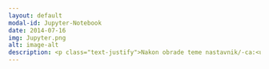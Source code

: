 ```yaml
---
layout: default
modal-id: Jupyter-Notebook
date: 2014-07-16
img: Jupyter.png
alt: image-alt
description: <p class="text-justify">Nakon obrade teme nastavnik/-ca:<ul class="text-left"><li>kreira i uređuje lični onlajn repozitorijum na platformi GitHub i da postavlja nastavne sadržaje;</li><li>pregleda i uređuje sveske postavljene na onlajn repozitorijume preko servisa Nbviewer i Binder, te u okruženju Jupyter Notebook i JupyterLab;</li><li>povezuje svoj repozitorijum sa drugim repozitorijumima;</li></ul></p>
---
```

